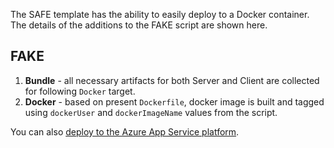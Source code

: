 The SAFE template has the ability to easily deploy to a Docker container. The details of the additions to the FAKE script are shown here.

## FAKE

1. **Bundle** - all necessary artifacts for both Server and Client are collected for following `Docker` target.
1. **Docker** - based on present `Dockerfile`, docker image is built and tagged using `dockerUser` and `dockerImageName` values from the script.

You can also [deploy to the Azure App Service platform](#template-appservice.md).